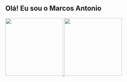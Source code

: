 ## Olá! Eu sou o Marcos Antonio 
<div>
  <a href="https://github.com/MarcosAGoncalves">
  <img height="180em" src="https://github-readme-stats.vercel.app/api?username=MarcosAGoncalves&show_icons=true&theme=dark&include_all_commits=true&count_private=true&count_private=true&card_width=320"/>
  <img height="180em" src="https://github-readme-stats.vercel.app/api/top-langs/?username=MarcosAGoncalves&theme=dark&card_width=320"/>


    
</div>
   
